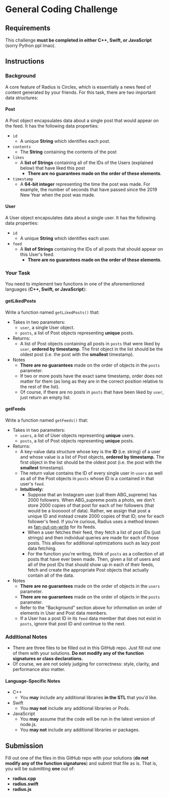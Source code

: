 # General Coding Challenge

## Requirements

This challenge **must be completed in either C++, Swift, or JavaScript** (sorry Python ppl lmao).

## Instructions

### Background

A core feature of Radius is Circles, which is essentially a news feed of content generated by your friends. For this task, there are two important data structures:

#### Post

A Post object encapsulates data about a single post that would appear on the feed. It has the following data properties:

- `id`
  - A unique **String** which identifies each post.
- `contents`
  - The **String** containing the contents of the post
- `likes`
  - A **list of Strings** containing all of the IDs of the Users (explained below) that have liked this post
    - **There are no guarantees made on the order of these elements**.
- `timestamp`
  - A **64-bit integer** representing the time the post was made. For example, the number of seconds that have passed since the 2019 New Year when the post was made.

#### User

A User object encapsulates data about a single user. It has the following data properties:

- `id`
  - A unique **String** which identifies each user.
- `feed`
  - A **list of Strings** containing the IDs of all posts that should appear on this User's feed. 
    - **There are no guarantees made on the order of these elements**.

### Your Task

You need to implement two functions in one of the aforementioned languages (**C++, Swift, or JavaScript**):

#### getLikedPosts

Write a function named `getLikedPosts()` that:

- Takes in two parameters:
  - `user`, a single User object.
  - `posts`, a list of Post objects representing **unique** posts.
- Returns:
  - A list of Post objects containing all posts in `posts` that were liked by `user`, **ordered by timestamp**. The first object in the list should be the oldest post (i.e. the post with the **smallest** timestamp).
- Notes
  - **There are no guarantees** made on the order of objects in the `posts` parameter.
  - If two or more posts have the exact same timestamp, order does not matter for them (as long as they are in the correct position relative to the rest of the list).
  - Of course, if there are no posts in `posts` that have been liked by `user`, just return an empty list.

#### getFeeds

Write a function named `getFeeds()` that:

- Takes in two parameters:
  - `users`, a list of User objects representing **unique** users.
  - `posts`, a list of Post objects representing **unique** posts.
- Returns:
  - A key-value data structure whose key is the **ID** (i.e. string) of a user and whose value is a list of Post objects, **ordered by timestamp.** The first object in the list should be the oldest post (i.e. the post with the **smallest** timestamp).
  - The return value contains the ID of every single user in `users` as well as all of the Post objects in `posts` whose ID is a contained in that user's `feed`.
  - **Intuitively:** 
    - Suppose that an Instagram user (call them ABG_supreme) has 2000 followers. When ABG_supreme posts a photo, we don't store 2000 copies of that post for each of her followers (that would be a loooooot of data). Rather, we assign that post a unique ID and instead create 2000 copies of that ID; one for each follower's feed. If you're curious, Radius uses a method known as [fan-out-on-write](https://www.quora.com/What-is-fan-out-write-and-fan-out-read-in-scalability) for its feeds.
    - When a user fetches their feed, they fetch a list of post IDs (just strings) and then individual queries are made for each of those posts. This allows for additional optimizations such as lazy post data fetching.
    - For the function you're writing, think of `posts` as a collection of all posts that have ever been made. Then, given a list of users and all of the post IDs that should show up in each of their feeds, fetch and create the appropriate Post objects that actually contain all of the data.
- Notes
  - **There are no guarantees** made on the order of objects in the `users` parameter.
  - **There are no guarantees** made on the order of objects in the `posts` parameter.
  - Refer to the "Background" section above for information on order of elements in User and Post data members.
  - If a User has a post ID in its `feed` data member that does not exist in `posts`, ignore that post ID and continue to the next.

### Additional Notes

- There are three files to be filled out in this GitHub repo. Just fill out one of them with your solutions. **Do not modify any of the function signatures or class declarations.**
- Of course, we are not solely judging for correctness: style, clarity, and performance also matter.

#### Language-Specific Notes

- C++
  - You **may** include any additional libraries **in the STL** that you'd like.
- Swift
  - You **may not** include any additional libraries or Pods.
- JavaScript
  - You **may** assume that the code will be run in the latest version of node.js.
  - You **may not** include any additional libraries or packages.

## Submission

Fill out one of the files in this GitHub repo with your solutions (**do not modify any of the function signatures**) and submit that file as is. That is, you will be submitting **one** out of:

- **radius.cpp**
- **radius.swift**
- **radius.js**
